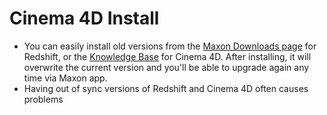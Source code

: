 # Cinema 4D Install

- You can easily install old versions from the [Maxon Downloads page](https://www.maxon.net/en/downloads) for Redshift, or the [Knowledge Base](https://support.maxon.net/hc/en-us/articles/5091942997404-Where-can-I-download-the-previously-released-updates-builds-of-Cinema-4D) for Cinema 4D. After installing, it will overwrite the current version and you'll be able to upgrade again any time via Maxon app.
- Having out of sync versions of Redshift and Cinema 4D often causes problems
